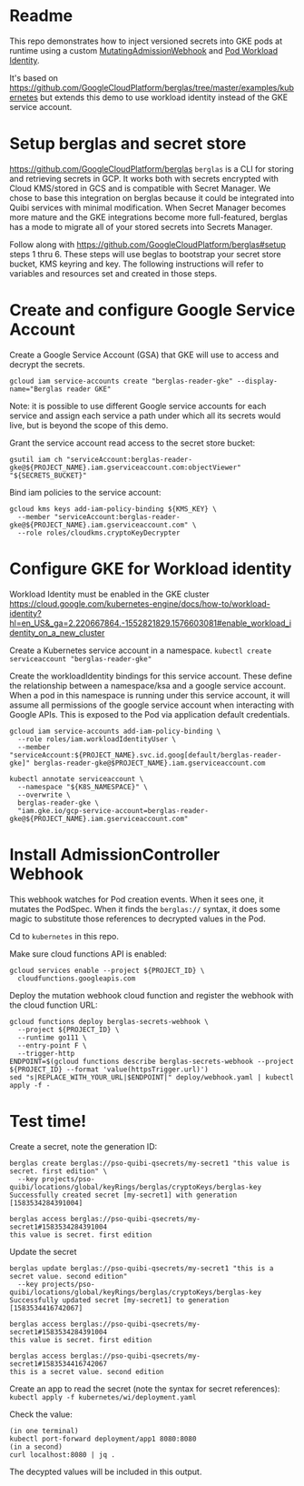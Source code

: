 # Readme

This repo demonstrates how to inject versioned secrets into GKE pods at runtime using a custom [MutatingAdmissionWebhook](https://kubernetes.io/docs/reference/access-authn-authz/admission-controllers/#what-are-they) and [Pod Workload Identity](https://cloud.google.com/kubernetes-engine/docs/how-to/workload-identity).

It's based on https://github.com/GoogleCloudPlatform/berglas/tree/master/examples/kubernetes but extends this demo to use workload identity instead of the GKE service account.

# Setup berglas and secret store

https://github.com/GoogleCloudPlatform/berglas
`berglas` is a CLI for storing and retrieving secrets in GCP. It works both with secrets encrypted with Cloud KMS/stored in GCS and is compatible with Secret Manager.
We chose to base this integration on berglas because it could be integrated into Quibi services with minimal modification. When Secret Manager becomes more mature and the GKE
integrations become more full-featured, berglas has a mode to migrate all of your stored secrets into Secrets Manager.

Follow along with https://github.com/GoogleCloudPlatform/berglas#setup steps 1 thru 6.
These steps will use beglas to bootstrap your secret store bucket, KMS keyring and key.
The following instructions will refer to variables and resources set and created in those steps.

# Create and configure Google Service Account
Create a Google Service Account (GSA) that GKE will use to access and decrypt the secrets.

`gcloud iam service-accounts create "berglas-reader-gke" --display-name="Berglas reader GKE"`

Note: it is possible to use different Google service accounts for each service and assign each service a path under which all its secrets would live, but is beyond the scope of this demo.

Grant the service account read access to the secret store bucket:

`gsutil iam ch "serviceAccount:berglas-reader-gke@${PROJECT_NAME}.iam.gserviceaccount.com:objectViewer" "${SECRETS_BUCKET}"`

Bind iam policies to the service account:

```
gcloud kms keys add-iam-policy-binding ${KMS_KEY} \
  --member "serviceAccount:berglas-reader-gke@${PROJECT_NAME}.iam.gserviceaccount.com" \
  --role roles/cloudkms.cryptoKeyDecrypter
```

# Configure GKE for Workload identity
Workload Identity must be enabled in the GKE cluster https://cloud.google.com/kubernetes-engine/docs/how-to/workload-identity?hl=en_US&_ga=2.220667864.-1552821829.1576603081#enable_workload_identity_on_a_new_cluster


Create a Kubernetes service account in a namespace.
`kubectl create serviceaccount "berglas-reader-gke"`

Create the workloadIdentity bindings for this service account. These define the relationship between a namespace/ksa and a google service account.
When a pod in this namespace is running under this service account, it will assume all permissions of the google service account when interacting with
Google APIs. This is exposed to the Pod via application default credentials.

```
gcloud iam service-accounts add-iam-policy-binding \
  --role roles/iam.workloadIdentityUser \
  --member "serviceAccount:${PROJECT_NAME}.svc.id.goog[default/berglas-reader-gke]" berglas-reader-gke@$PROJECT_NAME}.iam.gserviceaccount.com

kubectl annotate serviceaccount \
  --namespace "${K8S_NAMESPACE}" \
  --overwrite \
  berglas-reader-gke \
  "iam.gke.io/gcp-service-account=berglas-reader-gke@${PROJECT_NAME}.iam.gserviceaccount.com"
```

# Install AdmissionController Webhook
This webhook watches for Pod creation events. When it sees one, it mutates the PodSpec. When it finds the `berglas://` syntax, it
does some magic to substitute those references to decrypted values in the Pod.

Cd to `kubernetes` in this repo.

Make sure cloud functions API is enabled:
```
gcloud services enable --project ${PROJECT_ID} \
  cloudfunctions.googleapis.com
```

Deploy the mutation webhook cloud function and register the webhook with the cloud function URL:
```
gcloud functions deploy berglas-secrets-webhook \
  --project ${PROJECT_ID} \
  --runtime go111 \
  --entry-point F \
  --trigger-http
ENDPOINT=$(gcloud functions describe berglas-secrets-webhook --project ${PROJECT_ID} --format 'value(httpsTrigger.url)')
sed "s|REPLACE_WITH_YOUR_URL|$ENDPOINT|" deploy/webhook.yaml | kubectl apply -f -
```


# Test time!

Create a secret, note the generation ID:
```
berglas create berglas://pso-quibi-qsecrets/my-secret1 "this value is secret. first edition" \
  --key projects/pso-quibi/locations/global/keyRings/berglas/cryptoKeys/berglas-key
Successfully created secret [my-secret1] with generation [1583534284391004]

berglas access berglas://pso-quibi-qsecrets/my-secret1#1583534284391004
this value is secret. first edition
```

Update the secret
```
berglas update berglas://pso-quibi-qsecrets/my-secret1 "this is a secret value. second edition"
  --key projects/pso-quibi/locations/global/keyRings/berglas/cryptoKeys/berglas-key
Successfully updated secret [my-secret1] to generation [1583534416742067]

berglas access berglas://pso-quibi-qsecrets/my-secret1#1583534284391004
this value is secret. first edition

berglas access berglas://pso-quibi-qsecrets/my-secret1#1583534416742067
this is a secret value. second edition
```

Create an app to read the secret (note the syntax for secret references):
`kubectl apply -f kubernetes/wi/deployment.yaml`

Check the value:
```
(in one terminal)
kubectl port-forward deployment/app1 8080:8080
(in a second)
curl localhost:8080 | jq .
```
The decypted values will be included in this output.
